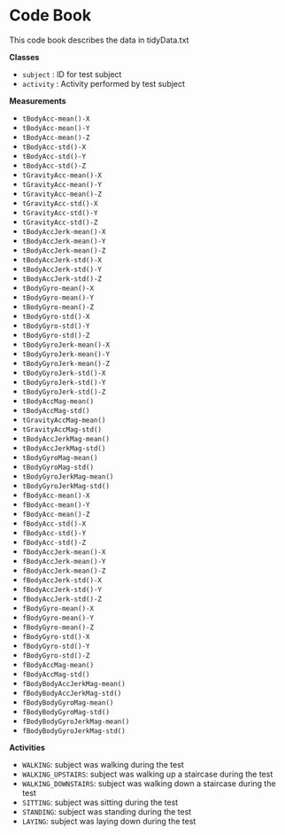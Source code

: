 # Code Book
This code book describes the data in tidyData.txt

__Classes__
* `subject` : ID for test subject
* `activity` : Activity performed by test subject

__Measurements__
* `tBodyAcc-mean()-X`          
* `tBodyAcc-mean()-Y`
* `tBodyAcc-mean()-Z`
* `tBodyAcc-std()-X`
* `tBodyAcc-std()-Y`
* `tBodyAcc-std()-Z`
* `tGravityAcc-mean()-X`
* `tGravityAcc-mean()-Y`
* `tGravityAcc-mean()-Z`
* `tGravityAcc-std()-X`
* `tGravityAcc-std()-Y`
* `tGravityAcc-std()-Z`
* `tBodyAccJerk-mean()-X`
* `tBodyAccJerk-mean()-Y`
* `tBodyAccJerk-mean()-Z`
* `tBodyAccJerk-std()-X`
* `tBodyAccJerk-std()-Y`
* `tBodyAccJerk-std()-Z`
* `tBodyGyro-mean()-X`         
* `tBodyGyro-mean()-Y`
* `tBodyGyro-mean()-Z`
* `tBodyGyro-std()-X`          
* `tBodyGyro-std()-Y`
* `tBodyGyro-std()-Z`
* `tBodyGyroJerk-mean()-X`     
* `tBodyGyroJerk-mean()-Y`
* `tBodyGyroJerk-mean()-Z`
* `tBodyGyroJerk-std()-X`      
* `tBodyGyroJerk-std()-Y`
* `tBodyGyroJerk-std()-Z`
* `tBodyAccMag-mean()`         
* `tBodyAccMag-std()`
* `tGravityAccMag-mean()`
* `tGravityAccMag-std()`       
* `tBodyAccJerkMag-mean()`
* `tBodyAccJerkMag-std()`
* `tBodyGyroMag-mean()`        
* `tBodyGyroMag-std()`
* `tBodyGyroJerkMag-mean()`
* `tBodyGyroJerkMag-std()`     
* `fBodyAcc-mean()-X`
* `fBodyAcc-mean()-Y`
* `fBodyAcc-mean()-Z`          
* `fBodyAcc-std()-X`
* `fBodyAcc-std()-Y`
* `fBodyAcc-std()-Z`           
* `fBodyAccJerk-mean()-X`
* `fBodyAccJerk-mean()-Y`
* `fBodyAccJerk-mean()-Z`      
* `fBodyAccJerk-std()-X`
* `fBodyAccJerk-std()-Y`
* `fBodyAccJerk-std()-Z`
* `fBodyGyro-mean()-X`
* `fBodyGyro-mean()-Y`
* `fBodyGyro-mean()-Z`         
* `fBodyGyro-std()-X`
* `fBodyGyro-std()-Y`
* `fBodyGyro-std()-Z`          
* `fBodyAccMag-mean()`
* `fBodyAccMag-std()`
* `fBodyBodyAccJerkMag-mean()` 
* `fBodyBodyAccJerkMag-std()`
* `fBodyBodyGyroMag-mean()`
* `fBodyBodyGyroMag-std()`     
* `fBodyBodyGyroJerkMag-mean()`
* `fBodyBodyGyroJerkMag-std()` 

__Activities__
* `WALKING`: subject was walking during the test
* `WALKING_UPSTAIRS`: subject was walking up a staircase during the test
* `WALKING_DOWNSTAIRS`: subject was walking down a staircase during the test
* `SITTING`: subject was sitting during the test
* `STANDING`: subject was standing during the test
* `LAYING`: subject was laying down during the test
